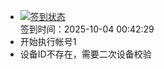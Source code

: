 - [![签到状态](https://github.com/p7wm/Cloud189-Actions/actions/workflows/main.yml/badge.svg?branch=main)](https://github.com/p7wm/Cloud189-Actions/actions/workflows/main.yml) <br> 签到时间：2025-10-04 00:42:29
- 开始执行帐号1
- 设备ID不存在，需要二次设备校验
